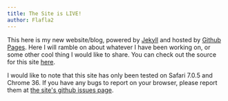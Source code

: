 ```yaml
---
title: The Site is LIVE!
author: Flafla2
---
```


This here is my new website/blog, powered by [Jekyll](http://jekyllrb.com) and hosted by [Github Pages](https://pages.github.com).  Here I will ramble on about whatever I have been working on, or some other cool thing I would like to share.  You can check out the source for this site [here](https://github.com/Flafla2/flafla2.github.io).


I would like to note that this site has only been tested on Safari 7.0.5 and Chrome 36.  If you have any bugs to report on your browser, please report them at [the site\'s github issues page](https://github.com/Flafla2/flafla2.github.io/issues).